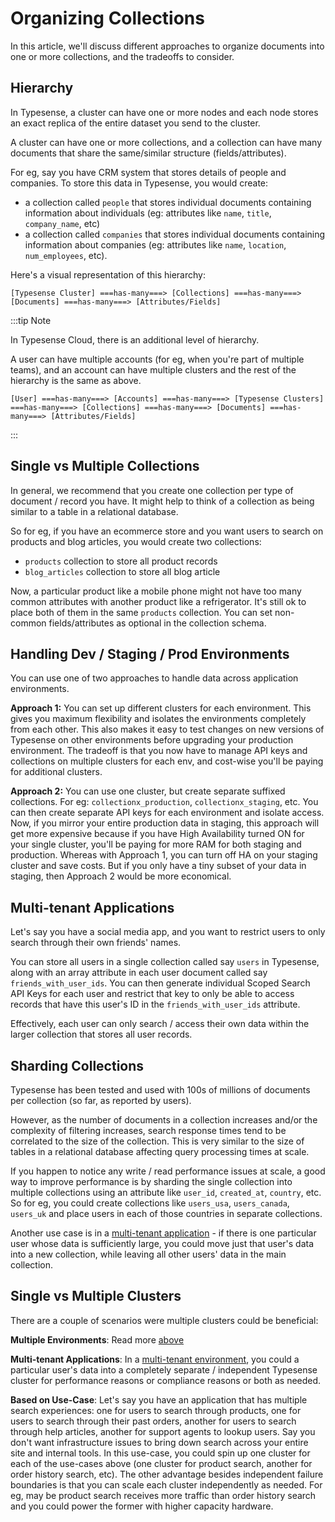 # Organizing Collections

In this article, we'll discuss different approaches to organize documents into one or more collections, and the tradeoffs to consider. 

## Hierarchy

In Typesense, a cluster can have one or more nodes and each node stores an exact replica of the entire dataset you send to the cluster.

A cluster can have one or more collections, and a collection can have many documents that share the same/similar structure (fields/attributes).

For eg, say you have CRM system that stores details of people and companies. 
To store this data in Typesense, you would create:

- a collection called `people` that stores individual documents containing information about individuals (eg: attributes like `name`, `title`, `company_name`, etc) 
- a collection called `companies` that stores individual documents containing information about companies (eg: attributes like `name`, `location`, `num_employees`, etc).

Here's a visual representation of this hierarchy:

```
[Typesense Cluster] ===has-many===> [Collections] ===has-many===> [Documents] ===has-many===> [Attributes/Fields]
```

:::tip Note

In Typesense Cloud, there is an additional level of hierarchy. 

A user can have multiple accounts (for eg, when you're part of multiple teams), and an account can have multiple clusters and the rest of the hierarchy is the same as above.

```
[User] ===has-many===> [Accounts] ===has-many===> [Typesense Clusters] ===has-many===> [Collections] ===has-many===> [Documents] ===has-many===> [Attributes/Fields]
```

:::

## Single vs Multiple Collections

In general, we recommend that you create one collection per type of document / record you have. 
It might help to think of a collection as being similar to a table in a relational database.

So for eg, if you have an ecommerce store and you want users to search on products and blog articles, 
you would create two collections:

- `products` collection to store all product records
- `blog_articles` collection to store all blog article

Now, a particular product like a mobile phone might not have too many common attributes with another product like a refrigerator. 
It's still ok to place both of them in the same `products` collection.
You can set non-common fields/attributes as optional in the <RouterLink :to="`/${$site.themeConfig.typesenseLatestVersion}/api/collections.html#with-pre-defined-schema`">collection schema</RouterLink>.

## Handling Dev / Staging / Prod Environments

You can use one of two approaches to handle data across application environments.

**Approach 1:** You can set up different clusters for each environment.
This gives you maximum flexibility and isolates the environments completely from each other.
This also makes it easy to test changes on new versions of Typesense on other environments before upgrading your production environment.
The tradeoff is that you now have to manage API keys and collections on multiple clusters for each env, and cost-wise you'll be paying for additional clusters.

**Approach 2:** You can use one cluster, but create separate suffixed collections.
For eg: `collectionx_production`, `collectionx_staging`, etc.
You can then create separate API keys for each environment and isolate access.
Now, if you mirror your entire production data in staging, this approach will get more expensive because if you have High Availability turned ON for your single cluster, you'll be paying for more RAM for both staging and production.
Whereas with Approach 1, you can turn off HA on your staging cluster and save costs.
But if you only have a tiny subset of your data in staging, then Approach 2 would be more economical.

## Multi-tenant Applications

Let's say you have a social media app, and you want to restrict users to only search through their own friends' names. 

You can store all users in a single collection called say `users` in Typesense, along with an array attribute in each user document called say `friends_with_user_ids`.
You can then generate individual <RouterLink :to="`/${$site.themeConfig.typesenseLatestVersion}/api/keys.html#generate-scoped-search-key`">Scoped Search API Keys</RouterLink> for each user and restrict that key to only be able to access records that have this user's ID in the `friends_with_user_ids` attribute.

Effectively, each user can only search / access their own data within the larger collection that stores all user records. 

## Sharding Collections

Typesense has been tested and used with 100s of millions of documents per collection (so far, as reported by users). 

However, as the number of documents in a collection increases and/or the complexity of filtering increases, search response times tend to be correlated to the size of the collection.
This is very similar to the size of tables in a relational database affecting query processing times at scale.

If you happen to notice any write / read performance issues at scale, 
a good way to improve performance is by sharding the single collection into multiple collections using an attribute like `user_id`, `created_at`, `country`, etc. 
So for eg, you could create collections like `users_usa`, `users_canada`, `users_uk` and place users in each of those countries in separate collections.

Another use case is in a [multi-tenant application](#multi-tenant-applications) - if there is one particular user whose data is sufficiently large,
you could move just that user's data into a new collection, while leaving all other users' data in the main collection.


## Single vs Multiple Clusters

There are a couple of scenarios were multiple clusters could be beneficial:

**Multiple Environments**: Read more [above](#handling-dev--staging--prod-environments)

**Multi-tenant Applications**: In a [multi-tenant environment](#multi-tenant-applications), 
you could a particular user's data into a completely separate / independent Typesense cluster 
for performance reasons or compliance reasons or both as needed. 

**Based on Use-Case**: Let's say you have an application that has multiple search experiences: 
one for users to search through products, one for users to search through their past orders, 
another for users to search through help articles, another for support agents to lookup users. 
Say you don't want infrastructure issues to bring down search across your entire site and internal tools. 
In this use-case, you could spin up one cluster for each of the use-cases above (one cluster for product search, another for order history search, etc). 
The other advantage besides independent failure boundaries is that you can scale each cluster independently as needed.
For eg, may be product search receives more traffic than order history search and you could power the former with higher capacity hardware.